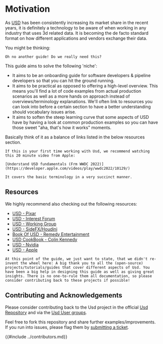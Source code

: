 
# Motivation
As [USD](https://openusd.org/release/index.html) has been consistently increasing its market share in the recent years, it is definitely a technology to be aware of when working in any industry that uses 3d related data. It is becoming the de facto standard format on how different applications and vendors exchange their data.

You might be thinking:
```admonish question title=""
Oh no another guide! Do we really need this?
```

This guide aims to solve the following 'niche':
- It aims to be an onboarding guide for software developers & pipeline developers so that you can hit the ground running.
- It aims to be practical as opposed to offering a high-level overview. This means you'll find a lot of code examples from actual production scenarios as well as a more hands on approach instead of overviews/terminology explanations. We'll often link to resources you can look into before a certain section to have a better understanding should vocabulary issues arise.
- It aims to soften the steep learning curve that some aspects of USD have by having a look at common production examples so you can have those sweet "aha, that's how it works" moments.  

Basically think of it as a balance of links listed in the below resources section.
```admonish tip
If this is your first time working with Usd, we recommend watching this 20 minute video from Apple:

[Understand USD fundamentals (Frm WWDC 2022)](https://developer.apple.com/videos/play/wwdc2022/10129/)

It covers the basic terminology in a very succinct manner.
```

## Resources
We highly recommend also checking out the following resources:

- [USD - Pixar](https://openusd.org/release/index.html)
- [USD - Interest Forum](https://groups.google.com/g/usd-interest)
- [USD - Working Group](https://wiki.aswf.io/display/WGUSD)
- [USD - SideFX/Houdini](https://www.sidefx.com/docs/houdini/solaris/usd.html)
- [Book Of USD - Remedy Entertainment](https://remedy-entertainment.github.io/USDBook/index.html)
- [USD CookBook - Colin Kennedy](https://github.com/ColinKennedy/USD-Cookbook)
- [USD - Nvidia](https://developer.nvidia.com/usd)
- [USD - Apple](https://developer.apple.com/videos/play/wwdc2022/10129/)

```admonish info title="A big thank you to the VFX community!"
At this point of the guide, we just want to state, that we didn't re-invent the wheel here: A big thank you to all the (open-source) projects/tutorials/guides that cover different aspects of Usd. You have been a big help in designing this guide as well as giving great insights. There is no one-to-rule them all documentation, so please consider contributing back to these projects if possible!
```

## Contributing and Acknowledgements
Please consider contributing back to the Usd project in the  official [Usd Repository](https://github.com/PixarAnimationStudios/USD) and via the [Usd User groups](https://wiki.aswf.io/display/WGUSD/USD+Working+Group).

Feel free to fork this repository and share further examples/improvements.
If you run into issues, please flag them by [submitting a ticket](https://github.com/LucaScheller/VFX-UsdSurvivalGuide/issues/new).

{{#include ../contributors.md}}
